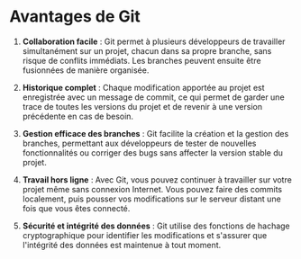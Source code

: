 # Avantages de Git

1. **Collaboration facile** : Git permet à plusieurs développeurs de travailler simultanément sur un projet, chacun dans sa propre branche, sans risque de conflits immédiats. Les branches peuvent ensuite être fusionnées de manière organisée.

2. **Historique complet** : Chaque modification apportée au projet est enregistrée avec un message de commit, ce qui permet de garder une trace de toutes les versions du projet et de revenir à une version précédente en cas de besoin.

3. **Gestion efficace des branches** : Git facilite la création et la gestion des branches, permettant aux développeurs de tester de nouvelles fonctionnalités ou corriger des bugs sans affecter la version stable du projet.

4. **Travail hors ligne** : Avec Git, vous pouvez continuer à travailler sur votre projet même sans connexion Internet. Vous pouvez faire des commits localement, puis pousser vos modifications sur le serveur distant une fois que vous êtes connecté.

5. **Sécurité et intégrité des données** : Git utilise des fonctions de hachage cryptographique pour identifier les modifications et s'assurer que l'intégrité des données est maintenue à tout moment.
